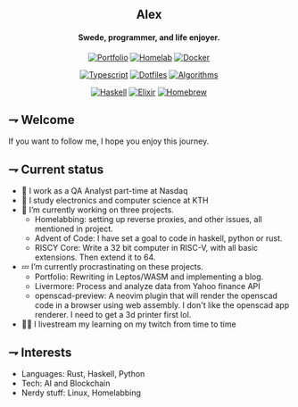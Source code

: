 <div align="center">

## Alex
#### Swede, programmer, and life enjoyer.

[![Portfolio](https://img.shields.io/badge/Portfolio_(offline)-654ff0.svg?style=for-the-badge&logoColor=white&logo=webassembly)][Portfolio]
[![Homelab](https://img.shields.io/badge/homelab-41BDF5.svg?style=for-the-badge&logoColor=white&logo=homeassistant)][Homelab]
[![Docker](https://img.shields.io/badge/Steam--Headless-2496ED.svg?style=for-the-badge&logoColor=white&logo=docker)][Docker] 
 
[![Typescript](https://img.shields.io/badge/II1302-3178C6.svg?style=for-the-badge&logoColor=white&logo=typescript)][Typescript]
[![Dotfiles](https://img.shields.io/badge/dotfiles-181717.svg?style=for-the-badge&logoColor=white&logo=git)][Dotfiles]
[![Algorithms](https://img.shields.io/badge/Algorithms-0f0f23.svg?style=for-the-badge&logoColor=yellow&logo=advent-of-code)][Algorithms]

[![Haskell](https://img.shields.io/badge/haskell-5D4F85.svg?style=for-the-badge&logoColor=white&logo=haskell)][Haskell] 
[![Elixir](https://img.shields.io/badge/ID1019-4B275F.svg?style=for-the-badge&logoColor=white&logo=elixir)][Elixir] 
[![Homebrew](https://img.shields.io/badge/SystemVerilog-283272.svg?style=for-the-badge&logoColor=white&logo=Risc-V)][Risc-V]

[Portfolio]: https://github.com/21st-centuryman/21st-centuryman/tree/main/website
[Homelab]: https://github.com/21st-centuryman/Homelab
[Docker]: https://github.com/21st-centuryman/docker-steam-headless

[Typescript]: https://github.com/21st-centuryman/II1302
[Dotfiles]: https://github.com/21st-centuryman/dotfiles
[Algorithms]: https://github.com/21st-centuryman/advent_of_code

[Haskell]: https://github.com/21st-centuryman/advent_of_code/tree/main/haskell
[Elixir]: https://github.com/21st-centuryman/ID1019 
[Risc-V]: https://github.com/21st-centuryman/riscy_core

</div>

## ⇁  Welcome
If you want to follow me, I hope you enjoy this journey.

## ⇁  Current status
- 🔭 I work as a QA Analyst part-time at Nasdaq
- 📖 I study electronics and computer science at KTH 
- 🌱 I’m currently working on three projects.
  - Homelabbing: setting up reverse proxies, and other issues, all mentioned in project.
  - Advent of Code: I have set a goal to code in haskell, python or rust.
  - RISCY Core: Write a 32 bit computer in RISC-V, with all basic extensions. Then extend it to 64.
- 💤 I’m currently procrastinating on these projects.
    - Portfolio: Rewriting in Leptos/WASM and implementing a blog.
    - Livermore: Process and analyze data from Yahoo finance API
    - openscad-preview: A neovim plugin that will render the openscad code in a browser using web assembly. I don't like the openscad app renderer. I need to get a 3d printer first lol.
- 👨‍💻 I livestream my learning on my twitch from time to time

## ⇁  Interests
- Languages: Rust, Haskell, Python
- Tech: AI and Blockchain
- Nerdy stuff: Linux, Homelabbing
